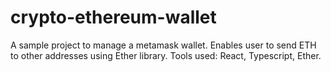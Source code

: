 # crypto-ethereum-wallet

A sample project to manage a metamask wallet. Enables user to send ETH to other addresses using Ether library. 
Tools used: React, Typescript, Ether.
